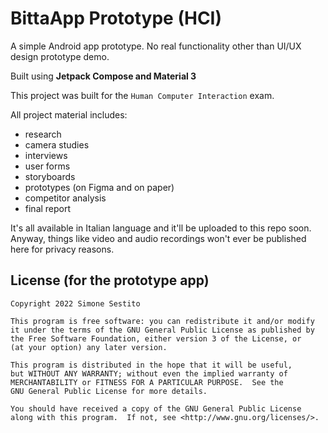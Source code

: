 # BittaApp Prototype (HCI)
A simple Android app prototype. No real functionality other than UI/UX design prototype demo.

Built using **Jetpack Compose and Material 3**

This project was built for the `Human Computer Interaction` exam.

All project material includes:
- research
- camera studies
- interviews
- user forms
- storyboards
- prototypes (on Figma and on paper)
- competitor analysis
- final report

It's all available in Italian language and it'll be uploaded to this repo soon.
Anyway, things like video and audio recordings won't ever be published here for privacy reasons.

## License (for the prototype app)

    Copyright 2022 Simone Sestito

    This program is free software: you can redistribute it and/or modify
    it under the terms of the GNU General Public License as published by
    the Free Software Foundation, either version 3 of the License, or
    (at your option) any later version.

    This program is distributed in the hope that it will be useful,
    but WITHOUT ANY WARRANTY; without even the implied warranty of
    MERCHANTABILITY or FITNESS FOR A PARTICULAR PURPOSE.  See the
    GNU General Public License for more details.

    You should have received a copy of the GNU General Public License
    along with this program.  If not, see <http://www.gnu.org/licenses/>.

